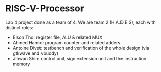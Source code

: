 # RISC-V-Processor

Lab 4 project done as a team of 4.
We are team 2 (H.A.D.E.S), each with distinct roles:
  - Elson Tho: register file, ALU & related MUX
  - Ahmed Hamid: program counter and related adders
  - Antoine Divet: testbench and verification of the whole design (via gtkwave and vbuddy)
  - Jihwan Shin: control unit, sign extension unit and the instruction memory
